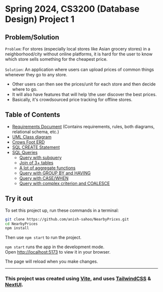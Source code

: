 # Spring 2024, CS3200 (Database Design) Project 1


## Problem/Solution
`Problem`: For stores (especially local stores like Asian grocery stores) in a neighborhood/city without online platforms, it is hard for the user to know which store sells something for the cheapest price.\
\
`Solution`: An application where users can upload prices of common things whenever they go to any store. 
- Other users can then see the prices/unit for each store and then decide where to go. 
- It will also have features that will help \the user discover the best prices. 
- Basically, it's crowdsourced price tracking for offline stores.


## Table of Contents
- [Requirements Document](Requirements.pdf) (Contains requirements, rules, both diagrams, relational schema, etc.)
- [UML Class diagram](uml_diagram.png)
- [Crows Foot ERD](crows_foot_erd.png)
- [SQL CREATE Statement](database/create_table.sql)
- [SQL Queries](database/queries/)
  - [Query with subquery](database/queries/get_items.sql)
  - [Join of 3+ tables](database/queries/get_stores_for_item.sql) 
  - [A lot of aggregate functions](database/queries/get_statistics_categories.sql)
  - [Query with GROUP BY and HAVING](database/queries/most_expensive_stores.sql)
  - [Query with CASE/WHEN](database/queries/invertory_size.sql)
  - [Query with complex criterion and COALESCE](database/queries/location_query.sql)

## Try it out

To set this project up, run these commands in a terminal:

```bash
git clone https://github.com/anish-sahoo/NearbyPrices.git
cd NearbyPrices
npm install
```

Then use `npm start` to run the project.

`npm start` runs the app in the development mode.\
Open [http://localhost:5173](http://localhost:5173) to view it in your browser.

The page will reload when you make changes.

---

### This project was created using [Vite](https://vite.com), and uses [TailwindCSS](https://tailwindcss.com/) & [NextUI](https://nextui.org/).
